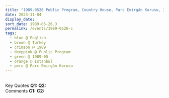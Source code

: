 ```yaml
---
title: "1989-0526 Public Program, Country House, Parc Emirgân Korusu, Istanbul, Turkey"
date: 2023-11-04
display_date: 
sort_date: 1989-05-26.3
permalink: /events/1989-0526-c
tags:
  - blue @ English
  - brown @ Turkey
  - crimson @ 1989
  - deeppink @ Public Program
  - green @ 1989-05
  - orange @ Istanbul
  - peru @ Parc Emirgân Korusu
---
```


<br>

<wave-list>
  <list-title color="DarkSeaGreen" width="55">Key Quotes</list-title>
  <list-item color="BlanchedAlmond" width="280"><b>Q1:</b> <i></i></list-item>
  <list-item color="Lavender" width="280"><b>Q2:</b> <i></i></list-item>
</wave-list>

<br>

<wave-list>
  <list-title color="DarkSeaGreen" width="55">Comments</list-title>
  <list-item color="BlanchedAlmond" width="280"><b>C1:</b> <i></i></list-item>
  <list-item color="Lavender" width="280"><b>C2:</b> <i></i></list-item>
</wave-list>
